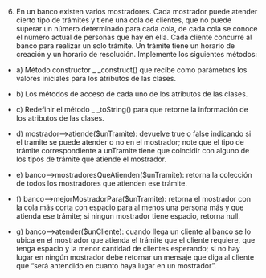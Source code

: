 6. En un banco existen varios mostradores. Cada mostrador puede atender cierto tipo de trámites y tiene una cola
de clientes, que no puede superar un número determinado para cada cola, de cada cola se conoce el número
actual de personas que hay en ella. Cada cliente concurre al banco para realizar un solo trámite. Un trámite
tiene un horario de creación y un horario de resolución. Implemente los siguientes métodos:

* a) Método constructor _ _construct() que recibe como parámetros los valores iniciales para los atributos
    de las clases.

* b) Los métodos de acceso de cada uno de los atributos de las clases.

* c) Redefinir el método _ _toString() para que retorne la información de los atributos de las clases.

* d) mostrador–>atiende($unTramite): devuelve true o false  indicando si el tramite se puede atender o no
    en el mostrador; note que el tipo de trámite correspondiente a unTramite tiene que coincidir con
    alguno de los tipos de trámite que atiende el mostrador.

* e) banco–>mostradoresQueAtienden($unTramite): retorna la colección de todos los mostradores que
    atienden ese trámite.

* f) banco–>mejorMostradorPara($unTramite): retorna el mostrador con la cola más corta con espacio
    para al menos una persona más y que atienda ese trámite; si ningun mostrador tiene espacio, retorna
    null.

* g) banco–>atender($unCliente): cuando llega un cliente 
    al banco se lo ubica en el mostrador que atienda
    el trámite que el cliente requiere, que tenga espacio y la menor cantidad de clientes esperando; si no
    hay lugar en ningún mostrador debe retornar un mensaje que diga al cliente que “será antendido en
    cuanto haya lugar en un mostrador”.